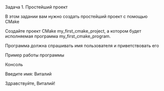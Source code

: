 Задача 1. Простейший проект

В этом задании вам нужно создать простейший проект с помощью CMake

Создайте проект CMake my_first_cmake_project, а котором будет исполняемая программа my_first_cmake_program. 

Программа должна спрашивать имя пользователя и приветствовать его

Пример работы программы

Консоль

Введите имя: Виталий

Здравствуйте, Виталий!
